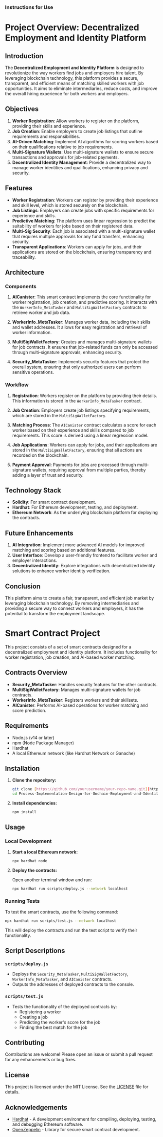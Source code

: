 ### Instructions for Use

# Project Overview: Decentralized Employment and Identity Platform

## Introduction

The **Decentralized Employment and Identity Platform** is designed to revolutionize the way workers find jobs and employers hire talent. By leveraging blockchain technology, this platform provides a secure, transparent, and efficient means of matching skilled workers with job opportunities. It aims to eliminate intermediaries, reduce costs, and improve the overall hiring experience for both workers and employers.

## Objectives

1. **Worker Registration**: Allow workers to register on the platform, providing their skills and experience.
2. **Job Creation**: Enable employers to create job listings that outline requirements and responsibilities.
3. **AI-Driven Matching**: Implement AI algorithms for scoring workers based on their qualifications relative to job requirements.
4. **Multi-Signature Wallets**: Use multi-signature wallets to ensure secure transactions and approvals for job-related payments.
5. **Decentralized Identity Management**: Provide a decentralized way to manage worker identities and qualifications, enhancing privacy and security.

## Features

- **Worker Registration**: Workers can register by providing their experience and skill level, which is stored securely on the blockchain.
- **Job Listings**: Employers can create jobs with specific requirements for experience and skills.
- **Predictive Matching**: The platform uses linear regression to predict the suitability of workers for jobs based on their registered data.
- **Multi-Sig Security**: Each job is associated with a multi-signature wallet that requires multiple approvals for any fund transfers, enhancing security.
- **Transparent Applications**: Workers can apply for jobs, and their applications are stored on the blockchain, ensuring transparency and traceability.

## Architecture

### Components

1. **AICanister**: This smart contract implements the core functionality for worker registration, job creation, and predictive scoring. It interacts with the `WorkerInfo_MetaTasker` and `MultiSigWalletFactory` contracts to retrieve worker and job data.

2. **WorkerInfo_MetaTasker**: Manages worker data, including their skills and wallet addresses. It allows for easy registration and retrieval of worker information.

3. **MultiSigWalletFactory**: Creates and manages multi-signature wallets for job contracts. It ensures that job-related funds can only be accessed through multi-signature approvals, enhancing security.

4. **Security_MetaTasker**: Implements security features that protect the overall system, ensuring that only authorized users can perform sensitive operations.

### Workflow

1. **Registration**: Workers register on the platform by providing their details. This information is stored in the `WorkerInfo_MetaTasker` contract.
   
2. **Job Creation**: Employers create job listings specifying requirements, which are stored in the `MultiSigWalletFactory`.

3. **Matching Process**: The `AICanister` contract calculates a score for each worker based on their experience and skills compared to job requirements. This score is derived using a linear regression model.

4. **Job Applications**: Workers can apply for jobs, and their applications are stored in the `MultiSigWalletFactory`, ensuring that all actions are recorded on the blockchain.

5. **Payment Approval**: Payments for jobs are processed through multi-signature wallets, requiring approval from multiple parties, thereby adding a layer of trust and security.

## Technology Stack

- **Solidity**: For smart contract development.
- **Hardhat**: For Ethereum development, testing, and deployment.
- **Ethereum Network**: As the underlying blockchain platform for deploying the contracts.

## Future Enhancements

1. **AI Integration**: Implement more advanced AI models for improved matching and scoring based on additional features.
2. **User Interface**: Develop a user-friendly frontend to facilitate worker and employer interactions.
3. **Decentralized Identity**: Explore integrations with decentralized identity solutions to enhance worker identity verification.

## Conclusion

This platform aims to create a fair, transparent, and efficient job market by leveraging blockchain technology. By removing intermediaries and providing a secure way to connect workers and employers, it has the potential to transform the employment landscape.





# Smart Contract Project

This project consists of a set of smart contracts designed for a decentralized employment and identity platform. It includes functionality for worker registration, job creation, and AI-based worker matching.

## Contracts Overview

- **Security_MetaTasker**: Handles security features for the other contracts.
- **MultiSigWalletFactory**: Manages multi-signature wallets for job contracts.
- **WorkerInfo_MetaTasker**: Registers workers and their skillsets.
- **AICanister**: Performs AI-based operations for worker matching and score prediction.

## Requirements

- Node.js (v14 or later)
- npm (Node Package Manager)
- Hardhat
- A local Ethereum network (like Hardhat Network or Ganache)

## Installation

1. **Clone the repository:**

   ```bash
   git clone [https://github.com/yourusername/your-repo-name.git](https://github.com/DEEPML1818/Process-Implementation-Design-for-Onchain-Employment-and-Identity-Platform.git)
   cd Process-Implementation-Design-for-Onchain-Employment-and-Identity-Platform/Base-AI
   ```

2. **Install dependencies:**

   ```bash
   npm install
   ```

## Usage

### Local Development

1. **Start a local Ethereum network:**

   ```bash
   npx hardhat node
   ```

2. **Deploy the contracts:**

   Open another terminal window and run:

   ```bash
   npx hardhat run scripts/deploy.js --network localhost
   ```

### Running Tests

To test the smart contracts, use the following command:

```bash
npx hardhat run scripts/test.js --network localhost
```

This will deploy the contracts and run the test script to verify their functionality.

## Script Descriptions

### `scripts/deploy.js`

- Deploys the `Security_MetaTasker`, `MultiSigWalletFactory`, `WorkerInfo_MetaTasker`, and `AICanister` contracts.
- Outputs the addresses of deployed contracts to the console.

### `scripts/test.js`

- Tests the functionality of the deployed contracts by:
  - Registering a worker
  - Creating a job
  - Predicting the worker's score for the job
  - Finding the best match for the job

## Contributing

Contributions are welcome! Please open an issue or submit a pull request for any enhancements or bug fixes.

## License

This project is licensed under the MIT License. See the [LICENSE](LICENSE) file for details.

## Acknowledgements

- [Hardhat](https://hardhat.org/) - A development environment for compiling, deploying, testing, and debugging Ethereum software.
- [OpenZeppelin](https://openzeppelin.com/) - Library for secure smart contract development.

